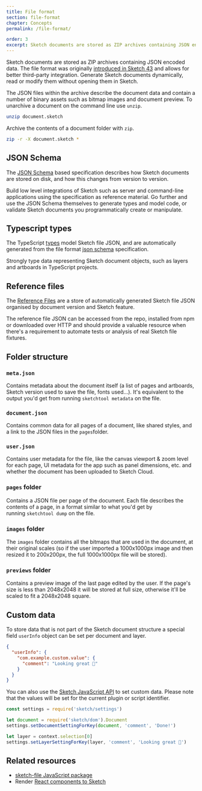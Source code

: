 ```yaml
---
title: File format
section: file-format
chapter: Concepts
permalink: /file-format/

order: 3
excerpt: Sketch documents are stored as ZIP archives containing JSON encoded data
---
```


Sketch documents are stored as ZIP archives containing JSON encoded data. The file format was originally [introduced in Sketch 43](https://sketchplugins.com/d/87-new-file-format-in-sketch-43) and allows for better third-party integration. Generate Sketch documents dynamically, read or modify them without opening them in Sketch.

The JSON files within the archive describe the document data and contain a number of binary assets such as bitmap images and document preview. To unarchive a document on the command line use `unzip`.

```sh
unzip document.sketch
```

Archive the contents of a document folder with `zip`.

```sh
zip -r -X document.sketch *
```

## JSON Schema

The [JSON Schema](https://github.com/sketch-hq/sketch-file-format) based specification describes how Sketch documents are stored on disk, and how this changes from version to version.

Build low level integrations of Sketch such as server and command-line applications using the specification as reference material. Go further and use the JSON Schema themselves to generate types and model code, or validate Sketch documents you programmatically create or manipulate.

## Typescript types

The TypeScript [types](https://github.com/sketch-hq/sketch-file-format-ts) model Sketch file JSON, and are automatically generated from the file format [json schema](/file-format/reference/json-schema) specification.

Strongly type data representing Sketch document objects, such as layers and artboards in TypeScript projects.

## Reference files

The [Reference Files](https://github.com/sketch-hq/sketch-reference-files) are a store of automatically generated Sketch file JSON organised by document version and Sketch feature.

The reference file JSON can be accessed from the repo, installed from npm or downloaded over HTTP and should provide a valuable resource when there's a requirement to automate tests or analysis of real Sketch file fixtures.

## Folder structure

### **`meta.json`**

Contains metadata about the document itself (a list of pages and artboards, Sketch version used to save the file, fonts used…). It's equivalent to the output you'd get from running `sketchtool metadata` on the file.

### **`document.json`**

Contains common data for all pages of a document, like shared styles, and a link to the JSON files in the `pages`folder.

### **`user.json`**

Contains user metadata for the file, like the canvas viewport & zoom level for each page, UI metadata for the app such as panel dimensions, etc. and whether the document has been uploaded to Sketch Cloud.

### **`pages` folder**

Contains a JSON file per page of the document. Each file describes the contents of a page, in a format similar to what you'd get by running `sketchtool dump` on the file.

### **`images` folder**

The `images` folder contains all the bitmaps that are used in the document, at their original scales (so if the user imported a 1000x1000px image and then resized it to 200x200px, the full 1000x1000px file will be stored).

### **`previews` folder**

Contains a preview image of the last page edited by the user. If the page's size is less than 2048x2048 it will be stored at full size, otherwise it'll be scaled to fit a 2048x2048 square.

## Custom data

To store data that is not part of the Sketch document structure a special field `userInfo` object can be set per document and layer.

```json
{
  "userInfo": {
    "com.example.custom.value": {
      "comment": "Looking great 👏"
    }
  }
}
```

You can also use the [Sketch JavaScript API](/reference/api/#settings) to set custom data. Please note that the values will be set for the current plugin or script identifier.

```js
const settings = require('sketch/settings')

let document = require('sketch/dom').Document
settings.setDocumentSettingForKey(document, 'comment', 'Done!')

let layer = context.selection[0]
settings.setLayerSettingForKey(layer, 'comment', 'Looking great 👏')
```

## Related resources

- [sketch-file JavaScript package](https://github.com/mathieudutour/sketch-file)
- Render [React components to Sketch](https://github.com/airbnb/react-sketchapp)
